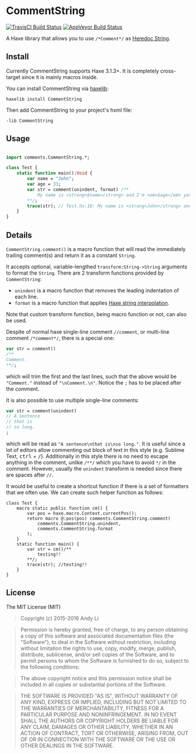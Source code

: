CommentString
=============

[![TravisCI Build Status](https://travis-ci.org/andyli/CommentString.svg?branch=master)](https://travis-ci.org/andyli/CommentString)
[![AppVeyor Build Status](https://ci.appveyor.com/api/projects/status/github/andyli/CommentString?branch=master&svg=true)](https://ci.appveyor.com/project/andyli/CommentString)

A Haxe library that allows you to use `/*Comment*/` as [Heredoc String](http://en.wikipedia.org/wiki/Here_document).

## Install

Currently CommentString supports Haxe 3.1.3+. It is completely cross-target since it is mainly macros inside.

You can install CommentString via [haxelib](http://haxe.org/manual/haxelib.html):
```
haxelib install CommentString
```

Then add CommentString to your project's hxml file:
```
-lib CommentString
```

## Usage

```haxe

import comments.CommentString.*;

class Test {
	static function main():Void {
		var name = "John";
		var age = 33;
		var str = comment(unindent, format) /**
			My name is <strong>$name</strong> and I'm <em>$age</em> years old.
		**/;
		trace(str); // Test.hx:10: My name is <strong>John</strong> and I'm <em>33</em> years old.
	}
}
```

## Details

`CommentString.comment()` is a macro function that will read the immediately trailing comment(s) and 
return it as a constant `String`.

It accepts optional, variable-lengthed `transform:String->String` arguments to format the `String`.
There are 2 transform functions provided by `CommentString`:

 * `unindent` is a macro function that removes the leading indentation of each line.
 * `format` is a macro function that applies [Haxe string interpolation](http://haxe.org/manual/lf-string-interpolation.html).
 
Note that custom transform function, being macro function or not, can also be used.

Despite of normal haxe single-line comment `//comment`, or multi-line comment `/*comment*/`, 
there is a special one:
```haxe
var str = comment()
/**
Comment.
**/;
```
which will trim the first and the last lines, such that the above would be `"Comment."` instead of `"\nComment.\n"`. Notice the `;` has to be placed after the comment.

It is also possible to use multiple single-line comments:
```haxe
var str = comment(unindent)
// A sentence
// that is
// so long.
;
```
which will be read as `"A sentence\nthat is\nso long."`. It is useful since a lot of editors allow commenting out block of text in this style (e.g. Sublime Text, <kbd>ctrl</kbd> + <kbd>/</kbd>). Additionally in this style there is no need to escape anything in the comment, unlike `/**/` which you have to avoid `*/` in the comment. However, usually the `unindent` transform is needed since there are spaces after `//`.

It would be useful to create a shortcut function if there is a set of formatters that we often use. We can create such helper function as follows:
```
class Test {
    macro static public function cm() {
        var pos = haxe.macro.Context.currentPos();
        return macro @:pos(pos) comments.CommentString.comment(
            comments.CommentString.unindent,
            comments.CommentString.format
        );
    }
    static function main() {
        var str = cm()/**
            testing!!
        **/;
        trace(str); //testing!!
    }
}
```

## License

The MIT License (MIT)

> Copyright (c) 2015-2016 Andy Li

> Permission is hereby granted, free of charge, to any person obtaining a copy
> of this software and associated documentation files (the "Software"), to deal
> in the Software without restriction, including without limitation the rights
> to use, copy, modify, merge, publish, distribute, sublicense, and/or sell
> copies of the Software, and to permit persons to whom the Software is
> furnished to do so, subject to the following conditions:

> The above copyright notice and this permission notice shall be included in
> all copies or substantial portions of the Software.

> THE SOFTWARE IS PROVIDED "AS IS", WITHOUT WARRANTY OF ANY KIND, EXPRESS OR
> IMPLIED, INCLUDING BUT NOT LIMITED TO THE WARRANTIES OF MERCHANTABILITY,
> FITNESS FOR A PARTICULAR PURPOSE AND NONINFRINGEMENT. IN NO EVENT SHALL THE
> AUTHORS OR COPYRIGHT HOLDERS BE LIABLE FOR ANY CLAIM, DAMAGES OR OTHER
> LIABILITY, WHETHER IN AN ACTION OF CONTRACT, TORT OR OTHERWISE, ARISING FROM,
> OUT OF OR IN CONNECTION WITH THE SOFTWARE OR THE USE OR OTHER DEALINGS IN
> THE SOFTWARE.
